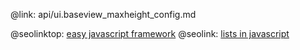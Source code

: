 @link: api/ui.baseview_maxheight_config.md

@seolinktop: [easy javascript framework](https://webix.com)
@seolink: [lists in javascript](https://webix.com/widget/list/)